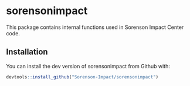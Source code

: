 # sorensonimpact

<!-- badges: start -->
<!-- badges: end -->

This package contains internal functions used in Sorenson Impact Center code.

## Installation

You can install the dev version of sorensonimpact from Github with:

``` r
devtools::install_github("Sorenson-Impact/sorensonimpact")
```
